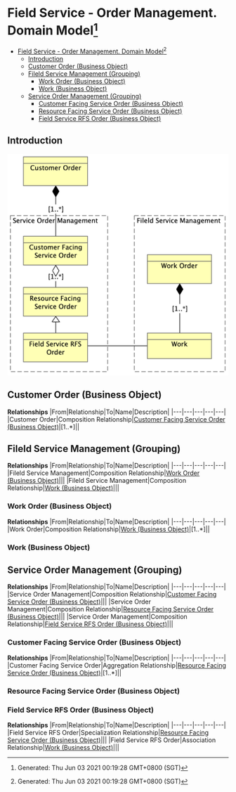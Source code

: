 # Field Service - Order Management. Domain Model[^1]

- [Field Service - Order Management. Domain Model[^1]](#field-service---order-management-domain-model1)
  - [Introduction](#introduction)
  - [Customer Order (Business Object)](#customer-order-business-object)
  - [Fileld Service Management (Grouping)](#fileld-service-management-grouping)
    - [Work Order (Business Object)](#work-order-business-object)
    - [Work (Business Object)](#work-business-object)
  - [Service Order Management (Grouping)](#service-order-management-grouping)
    - [Customer Facing Service Order (Business Object)](#customer-facing-service-order-business-object)
    - [Resource Facing Service Order (Business Object)](#resource-facing-service-order-business-object)
    - [Field Service RFS Order (Business Object)](#field-service-rfs-order-business-object)

## Introduction
![Field Service - Order Management. Domain Model][embedView]

## Customer Order (Business Object)

**Relationships**
|From|Relationship|To|Name|Description|
|---|---|---|---|---|
|Customer Order|Composition Relationship|[Customer Facing Service Order (Business Object)](#customer-facing-service-order-business-object)|[1..*]||

## Fileld Service Management (Grouping)

**Relationships**
|From|Relationship|To|Name|Description|
|---|---|---|---|---|
|Fileld Service Management|Composition Relationship|[Work Order (Business Object)](#work-order-business-object)|||
|Fileld Service Management|Composition Relationship|[Work (Business Object)](#work-business-object)|||

### Work Order (Business Object)

**Relationships**
|From|Relationship|To|Name|Description|
|---|---|---|---|---|
|Work Order|Composition Relationship|[Work (Business Object)](#work-business-object)|[1..*]||

### Work (Business Object)

## Service Order Management (Grouping)

**Relationships**
|From|Relationship|To|Name|Description|
|---|---|---|---|---|
|Service Order Management|Composition Relationship|[Customer Facing Service Order (Business Object)](#customer-facing-service-order-business-object)|||
|Service Order Management|Composition Relationship|[Resource Facing Service Order (Business Object)](#resource-facing-service-order-business-object)|||
|Service Order Management|Composition Relationship|[Field Service RFS Order (Business Object)](#field-service-rfs-order-business-object)|||

### Customer Facing Service Order (Business Object)

**Relationships**
|From|Relationship|To|Name|Description|
|---|---|---|---|---|
|Customer Facing Service Order|Aggregation Relationship|[Resource Facing Service Order (Business Object)](#resource-facing-service-order-business-object)|[1..*]||

### Resource Facing Service Order (Business Object)

### Field Service RFS Order (Business Object)

**Relationships**
|From|Relationship|To|Name|Description|
|---|---|---|---|---|
|Field Service RFS Order|Specialization Relationship|[Resource Facing Service Order (Business Object)](#resource-facing-service-order-business-object)|||
|Field Service RFS Order|Association Relationship|[Work (Business Object)](#work-business-object)|||

[embedView]: dm.png
[^1]: Generated: Thu Jun 03 2021 00:19:28 GMT+0800 (SGT)
